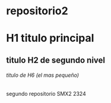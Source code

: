 # repositorio2

# H1 titulo principal

## titulo H2 de segundo nivel 

###### titulo de H6 (el mas pequeño)
segundo repositorio SMX2 2324
